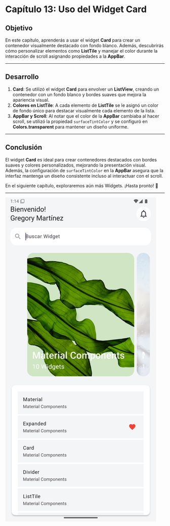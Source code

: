 # Capítulo 13: Uso del Widget Card

## Objetivo

En este capítulo, aprenderás a usar el widget **Card** para crear un contenedor visualmente destacado con fondo blanco. Además, descubrirás cómo personalizar elementos como **ListTile** y manejar el color durante la interacción de scroll asignando propiedades a la **AppBar**.

---

## Desarrollo

1. **Card**: Se utilizó el widget **Card** para envolver un **ListView**, creando un contenedor con un fondo blanco y bordes suaves que mejora la apariencia visual.
2. **Colores en ListTile**: A cada elemento de **ListTile** se le asignó un color de fondo único para destacar visualmente cada elemento de la lista.
3. **AppBar y Scroll**: Al notar que el color de la **AppBar** cambiaba al hacer scroll, se utilizó la propiedad `surfaceTintColor` y se configuró en **Colors.transparent** para mantener un diseño uniforme.

---

## Conclusión

El widget **Card** es ideal para crear contenedores destacados con bordes suaves y colores personalizados, mejorando la presentación visual. Además, la configuración de `surfaceTintColor` en la **AppBar** asegura que la interfaz mantenga un diseño consistente incluso al interactuar con el scroll.

En el siguiente capítulo, exploraremos aún más Widgets. ¡Hasta pronto! 🚀

---

![Cap13](readme_assets/cap13.png)
